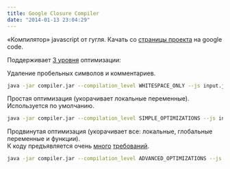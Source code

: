 ```yaml
---
title: Google Closure Compiler
date: "2014-01-13 23:04:29"
---
```


«Компилятор» javascript от гугля. Качать со [страницы проекта](http://code.google.com/closure/compiler/) на google code.

Поддерживает [3 уровня](http://code.google.com/closure/compiler/docs/compilation_levels.html) оптимизации:

Удаление пробельных символов и комментариев.
```bash
java -jar compiler.jar --compilation_level WHITESPACE_ONLY --js input.js --js_output_file input.min.js
```

Простая оптимизация (укорачивает локальные переменные).  
Используется по умолчанию.
```bash
java -jar compiler.jar --compilation_level SIMPLE_OPTIMIZATIONS --js input.js --js_output_file input.min.js
```

Продвинутая оптимизация (укорачивает все: локальные, глобальные переменные и функции).  
К коду предъявляется очень [много][1] [требований][2].
```bash
java -jar compiler.jar --compilation_level ADVANCED_OPTIMIZATIONS --js input.js --js_output_file input.min.js
```

[1]: http://code.google.com/closure/compiler/docs/limitations.html
[2]: http://code.google.com/closure/compiler/docs/js-for-compiler.html
